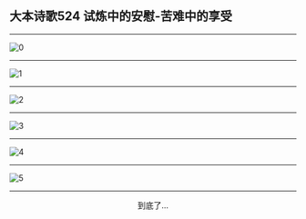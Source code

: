 
## 大本诗歌524 试炼中的安慰-苦难中的享受
        
<div id="aplayer0"></div>

---

<img alt="0" data-original="/data/d0524/0">

---

<img alt="1" data-original="/data/d0524/1">

---

<img alt="2" data-original="/data/d0524/2">

---

<img alt="3" data-original="/data/d0524/3">

---

<img alt="4" data-original="/data/d0524/4">

---

<img alt="5" data-original="/data/d0524/5">

---

<p style="text-align: center">到底了...</p>

<script src="/js/dist-view.js"></script>

<script>
MAIN.id = 'd0524';
        
const ap0 = new APlayer({
    container: document.getElementById('aplayer0'),
    volume: 1,
    loop: 'none',
    preload: 'none',
    audio: [{
        name: '大本诗歌524.mp3',
        artist: '大本诗歌',
        url: 'https://res.wx.qq.com/voice/getvoice?mediaid=MzI0NTk3MDM5M18yMjQ3NDk0MDg3',
        cover: '/favicon'
    }]
});
</script>
